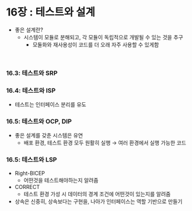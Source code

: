 # 16장 : 테스트와 설계

- 좋은 설계란?
    - 시스템이 모듈로 분해되고, 각 모듈이 독립적으로 개발될 수 있는 것을 추구
        - 모둘화와 재사용성이 코드를 더 오래 자주 사용할 수 있게함

<br>

### 16.3: 테스트와 SRP

### 16.4: 테스트와 ISP
- 테스트는 인터페이스 분리를 유도

### 16.5: 테스트와 OCP, DIP
- 좋은 설계를 갖춘 시스템은 유연
    - 배포 환경, 테스트 환경 모두 원활히 실행 → 여러 환경에서 실행 가능한 코드

### 16.5: 테스트와 LSP
- Right-BICEP
    - 어떤것을 테스트해야하는지 알려줌
- CORRECT
    - 테스트 환경 가성 시 데이터의 경계 조건에 어떤것이 있는지를 알려줌
- 상속은 신중히, 상속보다는 구현을, 나아가 인터페이스는 역할 기반으로 만들기